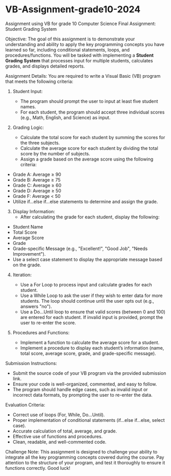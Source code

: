 # VB-Assignment-grade10-2024
Assignment using VB for grade 10 Computer Science
Final Assignment: Student Grading System

Objective:
The goal of this assignment is to demonstrate your understanding and ability to apply the key programming concepts you have learned so far, including conditional statements, loops, and procedures/functions. You will be tasked with implementing a **Student Grading System** that processes input for multiple students, calculates grades, and displays detailed reports.

Assignment Details:
You are required to write a Visual Basic (VB) program that meets the following criteria:
1. Student Input:
   - The program should prompt the user to input at least five student names.
   - For each student, the program should accept three individual scores (e.g., Math, English, and Science) as input.

2. Grading Logic:
   - Calculate the total score for each student by summing the scores for the three subjects.
   - Calculate the average score for each student by dividing the total score by the number of subjects.
   - Assign a grade based on the average score using the following criteria:
-	Grade A: Average ≥ 90
-	Grade B: Average ≥ 75
-	Grade C: Average ≥ 60
-	Grade D: Average ≥ 50
-	Grade F: Average < 50
   - Utilize if...else if...else statements to determine and assign the grade.

3. Display Information:
   - After calculating the grade for each student, display the following:
-	Student Name
-	Total Score
-	Average Score
-	Grade
-	Grade-specific Message (e.g., "Excellent!", "Good Job", "Needs Improvement").
   - Use a select case statement to display the appropriate message based on the grade.

4. Iteration:
   - Use a For Loop to process input and calculate grades for each student.
   - Use a While Loop to ask the user if they wish to enter data for more students. The loop should continue until the user opts out (e.g., answers "no").
   - Use a Do...Until loop to ensure that valid scores (between 0 and 100) are entered for each student. If invalid input is provided, prompt the user to re-enter the score.

5. Procedures and Functions:
   - Implement a function to calculate the average score for a student.
   - Implement a procedure to display each student’s information (name, total score, average score, grade, and grade-specific message).

Submission Instructions:
- Submit the source code of your VB program via the provided submission link.
- Ensure your code is well-organized, commented, and easy to follow.
- The program should handle edge cases, such as invalid input or incorrect data formats, by prompting the user to re-enter the data.

Evaluation Criteria:
- Correct use of loops (For, While, Do...Until).
- Proper implementation of conditional statements (if...else if...else, select case).
- Accurate calculation of total, average, and grade.
- Effective use of functions and procedures.
- Clean, readable, and well-commented code.

Challenge Note:
This assignment is designed to challenge your ability to integrate all the key programming concepts covered during the course. Pay attention to the structure of your program, and test it thoroughly to ensure it functions correctly. Good luck!

